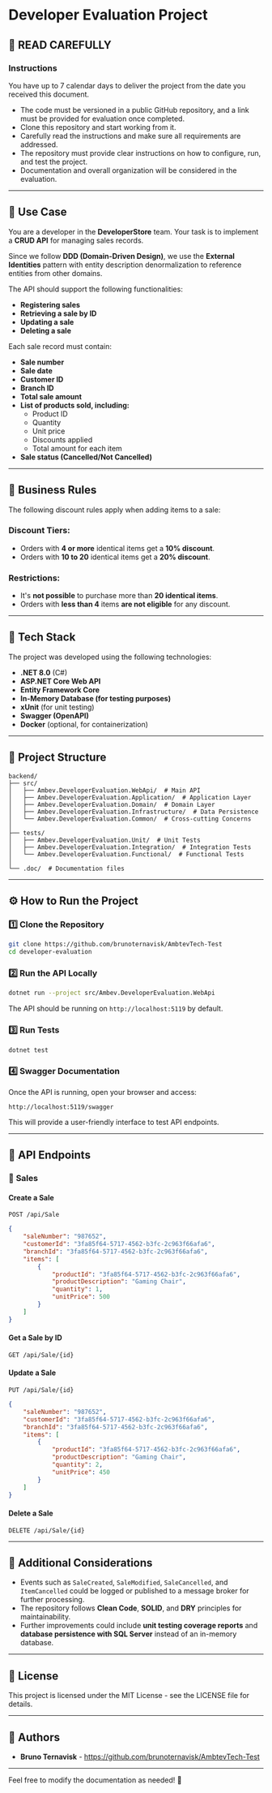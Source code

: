# Developer Evaluation Project

## 📌 READ CAREFULLY

### Instructions
You have up to 7 calendar days to deliver the project from the date you received this document.

- The code must be versioned in a public GitHub repository, and a link must be provided for evaluation once completed.
- Clone this repository and start working from it.
- Carefully read the instructions and make sure all requirements are addressed.
- The repository must provide clear instructions on how to configure, run, and test the project.
- Documentation and overall organization will be considered in the evaluation.

---

## 🛒 Use Case
You are a developer in the **DeveloperStore** team. Your task is to implement a **CRUD API** for managing sales records.

Since we follow **DDD (Domain-Driven Design)**, we use the **External Identities** pattern with entity description denormalization to reference entities from other domains.

The API should support the following functionalities:
- **Registering sales**
- **Retrieving a sale by ID**
- **Updating a sale**
- **Deleting a sale**

Each sale record must contain:
- **Sale number**
- **Sale date**
- **Customer ID**
- **Branch ID**
- **Total sale amount**
- **List of products sold, including:**
  - Product ID
  - Quantity
  - Unit price
  - Discounts applied
  - Total amount for each item
- **Sale status (Cancelled/Not Cancelled)**

---

## 📜 Business Rules
The following discount rules apply when adding items to a sale:

### Discount Tiers:
- Orders with **4 or more** identical items get a **10% discount**.
- Orders with **10 to 20** identical items get a **20% discount**.

### Restrictions:
- It's **not possible** to purchase more than **20 identical items**.
- Orders with **less than 4** items **are not eligible** for any discount.

---

## 🚀 Tech Stack
The project was developed using the following technologies:

- **.NET 8.0** (C#)
- **ASP.NET Core Web API**
- **Entity Framework Core**
- **In-Memory Database (for testing purposes)**
- **xUnit** (for unit testing)
- **Swagger (OpenAPI)**
- **Docker** (optional, for containerization)

---

## 📂 Project Structure
```
backend/
├── src/
│   ├── Ambev.DeveloperEvaluation.WebApi/  # Main API
│   ├── Ambev.DeveloperEvaluation.Application/  # Application Layer
│   ├── Ambev.DeveloperEvaluation.Domain/  # Domain Layer
│   ├── Ambev.DeveloperEvaluation.Infrastructure/  # Data Persistence
│   └── Ambev.DeveloperEvaluation.Common/  # Cross-cutting Concerns
│
├── tests/
│   ├── Ambev.DeveloperEvaluation.Unit/  # Unit Tests
│   ├── Ambev.DeveloperEvaluation.Integration/  # Integration Tests
│   └── Ambev.DeveloperEvaluation.Functional/  # Functional Tests
│
└── .doc/  # Documentation files
```

---

## ⚙️ How to Run the Project

### 1️⃣ Clone the Repository
```sh
git clone https://github.com/brunoternavisk/AmbtevTech-Test
cd developer-evaluation
```

### 2️⃣ Run the API Locally
```sh
dotnet run --project src/Ambev.DeveloperEvaluation.WebApi
```

The API should be running on `http://localhost:5119` by default.

### 3️⃣ Run Tests
```sh
dotnet test
```

### 4️⃣ Swagger Documentation
Once the API is running, open your browser and access:
```
http://localhost:5119/swagger
```

This will provide a user-friendly interface to test API endpoints.

---

## 🔗 API Endpoints

### 📌 **Sales**
#### Create a Sale
`POST /api/Sale`
```json
{
    "saleNumber": "987652",
    "customerId": "3fa85f64-5717-4562-b3fc-2c963f66afa6",
    "branchId": "3fa85f64-5717-4562-b3fc-2c963f66afa6",
    "items": [
        {
            "productId": "3fa85f64-5717-4562-b3fc-2c963f66afa6",
            "productDescription": "Gaming Chair",
            "quantity": 1,
            "unitPrice": 500
        }
    ]
}
```

#### Get a Sale by ID
`GET /api/Sale/{id}`

#### Update a Sale
`PUT /api/Sale/{id}`
```json
{
    "saleNumber": "987652",
    "customerId": "3fa85f64-5717-4562-b3fc-2c963f66afa6",
    "branchId": "3fa85f64-5717-4562-b3fc-2c963f66afa6",
    "items": [
        {
            "productId": "3fa85f64-5717-4562-b3fc-2c963f66afa6",
            "productDescription": "Gaming Chair",
            "quantity": 2,
            "unitPrice": 450
        }
    ]
}
```

#### Delete a Sale
`DELETE /api/Sale/{id}`

---

## 📌 Additional Considerations
- Events such as `SaleCreated`, `SaleModified`, `SaleCancelled`, and `ItemCancelled` could be logged or published to a message broker for further processing.
- The repository follows **Clean Code**, **SOLID**, and **DRY** principles for maintainability.
- Further improvements could include **unit testing coverage reports** and **database persistence with SQL Server** instead of an in-memory database.

---

## 📜 License
This project is licensed under the MIT License - see the LICENSE file for details.

---

## 👥 Authors
- **Bruno Ternavisk** - https://github.com/brunoternavisk/AmbtevTech-Test

---

Feel free to modify the documentation as needed! 🚀

